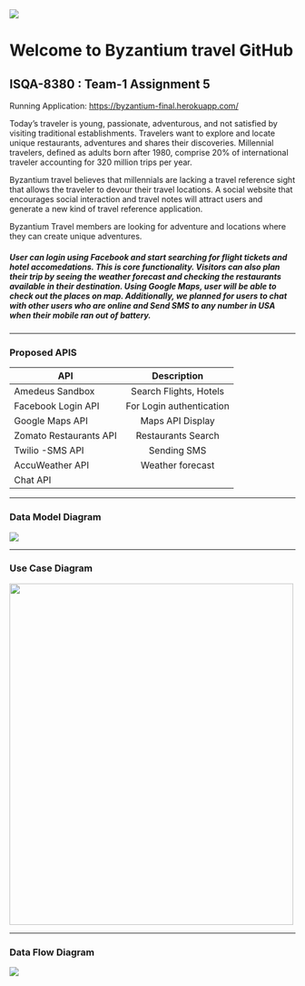 
<img src='https://i.imgur.com/2d2UpN5.jpg' />

# Welcome to Byzantium travel GitHub

## ISQA-8380 : Team-1 Assignment 5

Running Application: https://byzantium-final.herokuapp.com/

Today’s traveler is young, passionate, adventurous, and not satisfied by visiting traditional establishments.  Travelers want to explore and locate unique restaurants, adventures and shares their discoveries. Millennial travelers, defined as adults born after 1980, comprise 20% of international traveler accounting for 320 million trips per year.

Byzantium travel believes that millennials are lacking a travel reference sight that allows the traveler to devour their travel locations.  A social website that encourages social interaction and travel notes will attract users and generate a new kind of travel reference application. 

Byzantium Travel members are looking for adventure and locations where they can create unique adventures. 

##### User can login using Facebook and start searching for flight tickets and hotel accomedations. This is core functionality. Visitors can also plan their trip by seeing the weather forecast and checking the restaurants available in their destination. Using Google Maps, user will be able to check out the places on map. Additionally, we planned for users to chat with other users who are online and Send SMS to any number in USA when their mobile ran out of battery. 

---

### Proposed APIS

| API             | Description   |
| -------------   |:-------------:|
| Amedeus Sandbox | Search Flights, Hotels |
| Facebook Login API| For Login authentication |
| Google Maps API    | Maps API Display      |
| Zomato Restaurants API | Restaurants Search|
|Twilio -SMS API | Sending SMS |
| AccuWeather API | Weather forecast |
| Chat API | 

---
### Data Model Diagram

<img src='https://i.imgur.com/rSIcOSx.png' />

---
### Use Case Diagram

<img src='https://i.imgur.com/bROQUNM.jpg' style="width:500px;height:600px;" />

---

### Data Flow Diagram

<img src='https://i.imgur.com/MGzP5dk.png' />
